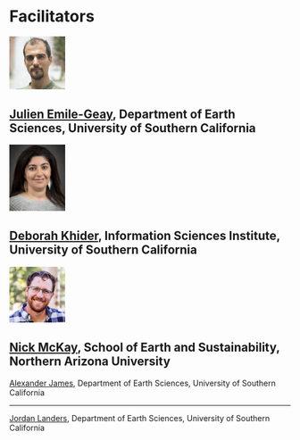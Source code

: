 # Facilitators

<img src="images/julien.jpg" alt="Emile-Geay" width="100" />

[Julien Emile-Geay](https://climdyn.usc.edu), Department of Earth Sciences, University of Southern California
---
<img src="images/deborah.jpg" alt="Khider" width="100" />

[Deborah Khider](https://www.isi.edu/people/dkhider/about), Information Sciences Institute, University of Southern California
---
<img src="images/nick.jpeg" alt="McKay" width="100" />

[Nick McKay](https://directory.nau.edu/person/npm4), School of Earth and Sustainability, Northern Arizona University
---

[Alexander James](https://alexkjames.github.io), Department of Earth Sciences, University of Southern California

---

[Jordan Landers](https://github.com/jordanplanders), Department of Earth Sciences, University of Southern California
